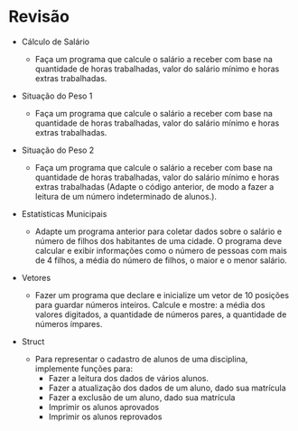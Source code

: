 # Revisão

- Cálculo de Salário

  - Faça um programa que calcule o salário a receber com base na quantidade de horas trabalhadas, valor do salário mínimo e horas extras trabalhadas.

- Situação do Peso 1

  - Faça um programa que calcule o salário a receber com base na quantidade de horas trabalhadas, valor do salário mínimo e horas extras trabalhadas.

- Situação do Peso 2

  - Faça um programa que calcule o salário a receber com base na quantidade de horas trabalhadas, valor do salário mínimo e horas extras trabalhadas (Adapte o código anterior, de modo a fazer a leitura de um número indeterminado de alunos.).

- Estatísticas Municipais

  - Adapte um programa anterior para coletar dados sobre o salário e número de filhos dos habitantes de uma cidade. O programa deve calcular e exibir informações como o número de pessoas com mais de 4 filhos, a média do número de filhos, o maior e o menor salário.

- Vetores

  - Fazer um programa que declare e inicialize um vetor de 10 posições para guardar números inteiros.
  Calcule e mostre: a média dos valores digitados, a quantidade de números pares, a quantidade de
  números ímpares.

- Struct

  - Para representar o cadastro de alunos de uma disciplina, implemente funções para:
    - Fazer a leitura dos dados de vários alunos.
    - Fazer a atualização dos dados de um aluno, dado sua matrícula
    - Fazer a exclusão de um aluno, dado sua matrícula
    - Imprimir os alunos aprovados
    - Imprimir os alunos reprovados
